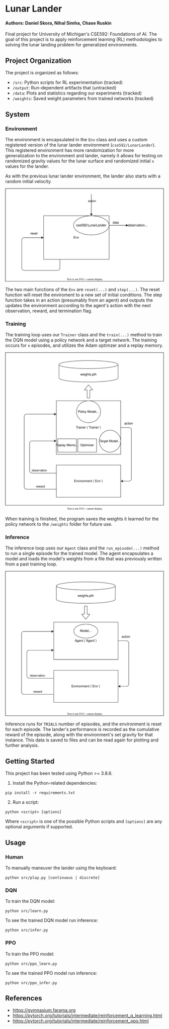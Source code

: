 # Lunar Lander

#### Authors: Daniel Skora, Nihal Simha, Chase Ruskin

Final project for University of Michigan's CSE592: Foundations of AI. The goal of this project is to apply reinforcement learning (RL) methodologies to solving the lunar landing problem for generalized environments.

## Project Organization

The project is organized as follows:

- `/src`: Python scripts for RL experimentation (tracked)
- `/output`: Run-dependent artifacts that (untracked)
- `/data`: Plots and statistics regarding our experiments (tracked)
- `/weights`: Saved weight parameters from trained networks (tracked)

## System

### Environment

The environment is encapsulated in the `Env` class and uses a custom registered version of the lunar lander environment (`cse592/LunarLander`). This registered environment has more randomization for more generalization to the environment and lander, namely it allows for testing on randomized gravity values for the lunar surface and randomized initial `x` values for the lander.

As with the previous lunar lander environment, the lander also starts with a random initial velocity.

![](./data/env.svg)

The two main functions of the `Env` are `reset(...)` and `step(...)`. The reset function will reset the enviroment to a new set of initial conditions. The step function takes in an action (presumably from an agent) and outputs the updates the environment according to the agent's action with the next observation, reward, and termination flag.

### Training

The training loop uses our `Trainer` class and the `train(...)` method to train the DQN model using a policy network and a target network. The training occurs for `n` episodes, and utilizes the Adam optimzer and a replay memory.

![](./data/system_train.svg)

When training is finished, the program saves the weights it learned for the policy network to the `/weights` folder for future use.

### Inference

The inference loop uses our `Agent` class and the `run_episode(...)` method to run a single episode for the trained model. The agent encapsulates a model and loads the model's weights from a file that was previously written from a past training loop. 

![](./data/system_infer.svg)

Inference runs for `TRIALS` number of episodes, and the environment is reset for each episode. The lander's performance is recorded as the cumulative reward of the episode, along with the environment's set gravity for that instance. This data is saved to files and can be read again for plotting and further analysis.

## Getting Started

This project has been tested using Python >= 3.8.6. 

1. Install the Python-related dependencies:

```
pip install -r requirements.txt
```

2. Run a script:

```
python <script> [options]
```

Where `<script>` is one of the possible Python scripts and `[options]` are any optional arguments if supported.

## Usage

### Human

To manually maneuver the lander using the keyboard:

```
python src/play.py [continuous | discrete]
```

### DQN

To train the DQN model:

```
python src/learn.py
```

To see the trained DQN model run inference:

```
python src/infer.py
```

### PPO

To train the PPO model:

```
python src/ppo_learn.py
```

To see the trained PPO model run inference:

```
python src/ppo_infer.py
```

## References

- https://gymnasium.farama.org
- https://pytorch.org/tutorials/intermediate/reinforcement_q_learning.html
- https://pytorch.org/tutorials/intermediate/reinforcement_ppo.html